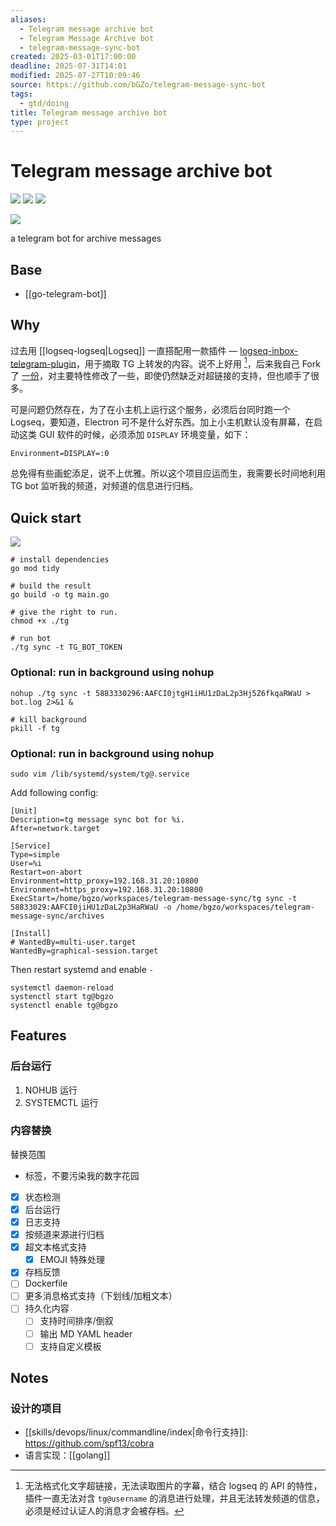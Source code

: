 ```yaml
---
aliases:
  - Telegram message archive bot
  - Telegram Message Archive bot
  - telegram-message-sync-bot
created: 2025-03-01T17:00:00
deadline: 2025-07-31T14:01
modified: 2025-07-27T10:09:46
source: https://github.com/bGZo/telegram-message-sync-bot
tags:
  - gtd/doing
title: Telegram message archive bot
type: project
---
```


# Telegram message archive bot

![](https://img.shields.io/github/stars/bGZo/telegram-message-sync-bot?style=for-the-badge&label=stars) ![](https://img.shields.io/github/repo-size/bGZo/telegram-message-sync-bot?style=for-the-badge&label=size) ![](https://img.shields.io/github/created-at/bGZo/telegram-message-sync-bot?style=for-the-badge&label=since)

[![](https://github-readme-stats.vercel.app/api/pin/?username=bGZo&repo=telegram-message-sync-bot&bg_color=00000000)](https://github.com/bGZo/telegram-message-sync-bot)

a telegram bot for archive messages

## Base

- [[go-telegram-bot]]

## Why

过去用 [[logseq-logseq|Logseq]] 一直搭配用一款插件 — [logseq-inbox-telegram-plugin](https://github.com/shady2k/logseq-inbox-telegram-plugin)，用于摘取 TG 上转发的内容。说不上好用 [^not-usefiul]，后来我自己 Fork 了 [一份](https://github.com/bGZo/logseq-inbox-telegram-plugin/releases)，对主要特性修改了一些，即使仍然缺乏对超链接的支持，但也顺手了很多。

可是问题仍然存在，为了在小主机上运行这个服务，必须后台同时跑一个 Logseq，要知道，Electron 可不是什么好东西。加上小主机默认没有屏幕，在启动这类 GUI 软件的时候，必须添加 `DISPLAY` 环境变量，如下：

```shell
Environment=DISPLAY=:0
```

总免得有些画蛇添足，说不上优雅。所以这个项目应运而生，我需要长时间地利用 TG bot 监听我的频道，对频道的信息进行归档。

## Quick start

![](https://raw.githack.com/bGZo/assets/dev/2025/202503011548103.png)

```shell
# install dependencies
go mod tidy

# build the result
go build -o tg main.go

# give the right to run. 
chmod +x ./tg

# run bot
./tg sync -t TG_BOT_TOKEN
```

### Optional: run in background using nohup

```shell
nohup ./tg sync -t 5883330296:AAFCI0jtgH1iHU1zDaL2p3Hj5Z6fkqaRWaU > bot.log 2>&1 &

# kill background
pkill -f tg
```

### Optional: run in background using nohup

```shell
sudo vim /lib/systemd/system/tg@.service
```

Add following config:

```shell
[Unit]
Description=tg message sync bot for %i.
After=network.target

[Service]
Type=simple
User=%i
Restart=on-abort
Environment=http_proxy=192.168.31.20:10800
Environment=https_proxy=192.168.31.20:10800
ExecStart=/home/bgzo/workspaces/telegram-message-sync/tg sync -t 58833029:AAFCI0jiHU1zDaL2p3HaRWaU -o /home/bgzo/workspaces/telegram-message-sync/archives

[Install]
# WantedBy=multi-user.target
WantedBy=graphical-session.target
```

Then restart systemd and enable `-`

```shell
systemctl daemon-reload
systenctl start tg@bgzo
systenctl enable tg@bgzo
```

## Features

### 后台运行

1. NOHUB 运行
2. SYSTEMCTL 运行

### 内容替换

替换范围

- 标签，不要污染我的数字花园

- [x] 状态检测
- [x] 后台运行
- [x] 日志支持
- [x] 按频道来源进行归档
- [x] 超文本格式支持
    - [x] EMOJI 特殊处理
- [x] 存档反馈
- [ ] Dockerfile
- [ ] 更多消息格式支持（下划线/加粗文本）
- [ ] 持久化内容
    - [ ] 支持时间排序/倒叙
    - [ ] 输出 MD YAML header
    - [ ] 支持自定义模板

## Notes

### 设计的项目

- [[skills/devops/linux/commandline/index|命令行支持]]: https://github.com/spf13/cobra
- 语言实现：[[golang]]

[^not-usefiul]: 无法格式化文字超链接，无法读取图片的字幕，结合 logseq 的 API 的特性，插件一直无法对含 `tg@username` 的消息进行处理，并且无法转发频道的信息，必须是经过认证人的消息才会被存档。
